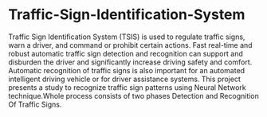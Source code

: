 Traffic-Sign-Identification-System
==================================
Traffic Sign Identification System (TSIS) is used to
regulate traffic signs, warn a driver, and command or prohibit
certain actions. Fast real-time and robust automatic traffic sign
detection and recognition can support and disburden the driver
and significantly increase driving safety and comfort. Automatic
recognition of traffic signs is also important for an automated
intelligent driving vehicle or for driver assistance systems. This
project presents a study to recognize traffic sign patterns using
Neural Network technique.Whole process consists of two phases
Detection and Recognition Of Traffic Signs.
